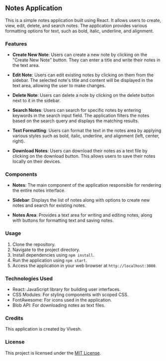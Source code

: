 ## Notes Application

This is a simple notes application built using React. It allows users to create, view, edit, delete, and search notes. The application provides various formatting options for text, such as bold, italic, underline, and alignment.

### Features

- **Create New Note**: Users can create a new note by clicking on the "Create New Note" button. They can enter a title and write their notes in the text area.
  
- **Edit Note**: Users can edit existing notes by clicking on them from the sidebar. The selected note's title and content will be displayed in the text area, allowing the user to make changes.

- **Delete Note**: Users can delete a note by clicking on the delete button next to it in the sidebar.

- **Search Notes**: Users can search for specific notes by entering keywords in the search input field. The application filters the notes based on the search query and displays the matching results.

- **Text Formatting**: Users can format the text in the notes area by applying various styles such as bold, italic, underline, and alignment (left, center, right).

- **Download Notes**: Users can download their notes as a text file by clicking on the download button. This allows users to save their notes locally on their devices.

### Components

- **Notes**: The main component of the application responsible for rendering the entire notes interface.
  
- **Sidebar**: Displays the list of notes along with options to create new notes and search for existing notes.

- **Notes Area**: Provides a text area for writing and editing notes, along with buttons for formatting text and saving notes.

### Usage

1. Clone the repository.
2. Navigate to the project directory.
3. Install dependencies using `npm install`.
4. Run the application using `npm start`.
5. Access the application in your web browser at `http://localhost:3000`.

### Technologies Used

- React: JavaScript library for building user interfaces.
- CSS Modules: For styling components with scoped CSS.
- FontAwesome: For icons used in the application.
- Blob API: For downloading notes as text files.

### Credits

This application is created by Vivesh.

### License

This project is licensed under the [MIT License](LICENSE).

